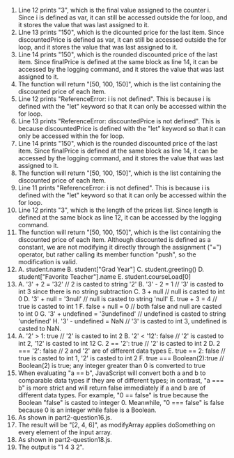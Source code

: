 1. Line 12 prints "3", which is the final value assigned to the counter i. Since i is defined as var, it can still be accessed outside the for loop, and it stores the value that was last assigned to it.
2. LIne 13 prints "150", which is the dicounted price for the last item. Since discountedPrice is defined as var, it can still be accessed outside the for loop, and it stores the value that was last assigned to it.
3. Line 14 prints "150", which is the rounded discounted price of the last item. Since finalPrice is defined at the same block as line 14, it can be accessed by the logging command, and it stores the value that was last assigned to it.
4. The function will return "[50, 100, 150]", which is the list containing the discounted price of each item. 
5. Line 12 prints "ReferenceError: i is not defined". This is because i is defined with the "let" keyword so that it can only be accessed within the for loop.
6. Line 13 prints "ReferenceError: discountedPrice is not defined". This is because discountedPrice is defined with the "let" keyword so that it can only be accessed within the for loop.
7. Line 14 prints "150", which is the rounded discounted price of the last item. Since finalPrice is defined at the same block as line 14, it can be accessed by the logging command, and it stores the value that was last assigned to it.
8. The function will return "[50, 100, 150]", which is the list containing the discounted price of each item. 
9. Line 11 prints "ReferenceError: i is not defined". This is because i is defined with the "let" keyword so that it can only be accessed within the for loop.
10. Line 12 prints "3", which is the length of the prices list. Since length is defined at the same block as line 12, it can be accessed by the logging command.
11. The function will return "[50, 100, 150]", which is the list containing the discounted price of each item. Although discounted is defined as a constant, we are not modifying it directly through the assignment ("=") operator, but rather calling its member function "push", so the modification is valid.
12. 
    A. student.name
    B. student["Grad Year"]
    C. student.greeting()
    D. student["Favorite Teacher"].name
    E. student.courseLoad[0]
13. 
    A. '3' + 2 = '32'                   // 2 is casted to string '2'
    B. '3' - 2 = 1                      // '3' is casted to int 3 since there is no string subtraction
    C. 3 + null                         // null is casted to int 0
    D. '3' + null = '3null'             // null is casted to string 'null'
    E. true + 3 = 4                     // true is casted to int 1
    F. false + null = 0                 // both false and null are casted to int 0
    G. '3' + undefined = '3undefined'   // undefined is casted to string 'undefined'
    H. '3' - undefined = NaN            // '3' is casted to int 3, undefined is casted to NaN.
14. 
    A. '2' > 1: true                    // '2' is casted to int 2
    B. '2' < '12': false                // '2' is casted to int 2, '12' is casted to int 12
    C. 2 == '2': true                   // '2' is casted to int 2
    D. 2 === '2': false                 // 2 and '2' are of different data types
    E. true == 2: false                 // true is casted to int 1, '2' is casted to int 2
    F. true === Boolean(2):true         // Boolean(2) is true; any integer greater than 0 is converted to true
15. When evaluating "a == b", JavaScript will convert both a and b to comparable data types if they are of different types; in contrast, "a === b" is more strict and will return false immediately if a and b are of different data types. For example, "0 == false" is true because the Boolean "false" is casted to integer 0. Meanwhile, "0 === false" is false because 0 is an integer while false is a Boolean.
16. As shown in part2-question16.js.
17. The result will be "[2, 4, 6]", as modifyArray applies doSomething on every element of the input array. 
18. As shown in part2-question18.js. 
19. The output is "1 4 3 2".